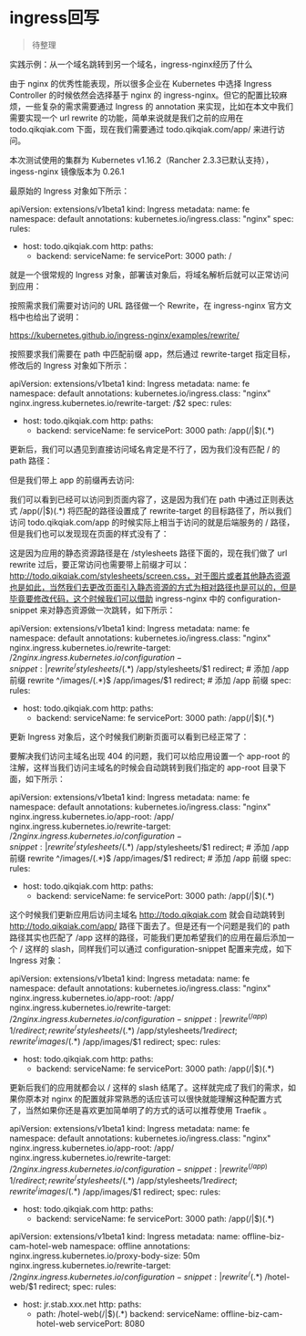 # ingress回写

> 待整理

实践示例：从一个域名跳转到另一个域名，ingress-nginx经历了什么


由于 nginx 的优秀性能表现，所以很多企业在 Kubernetes 中选择 Ingress Controller 的时候依然会选择基于 nginx 的 ingress-nginx。但它的配置比较麻烦，一些复杂的需求需要通过 Ingress 的 annotation 来实现，比如在本文中我们需要实现一个 url rewrite 的功能，简单来说就是我们之前的应用在 todo.qikqiak.com 下面，现在我们需要通过 todo.qikqiak.com/app/ 来进行访问。



本次测试使用的集群为 Kubernetes v1.16.2（Rancher 2.3.3已默认支持），ingess-nginx 镜像版本为 0.26.1



最原始的 Ingress 对象如下所示：



apiVersion: extensions/v1beta1
kind: Ingress
metadata:
  name: fe
  namespace: default
  annotations:
    kubernetes.io/ingress.class: "nginx"
spec:
  rules:
  - host: todo.qikqiak.com
    http:
      paths:
      - backend:
          serviceName: fe
          servicePort: 3000
        path: /


就是一个很常规的 Ingress 对象，部署该对象后，将域名解析后就可以正常访问到应用：






按照需求我们需要对访问的 URL 路径做一个 Rewrite，在 ingress-nginx 官方文档中也给出了说明：

https://kubernetes.github.io/ingress-nginx/examples/rewrite/






按照要求我们需要在 path 中匹配前缀 app，然后通过 rewrite-target 指定目标，修改后的 Ingress 对象如下所示：



apiVersion: extensions/v1beta1
kind: Ingress
metadata:
  name: fe
  namespace: default
  annotations:
    kubernetes.io/ingress.class: "nginx"
    nginx.ingress.kubernetes.io/rewrite-target: /$2
spec:
  rules:
  - host: todo.qikqiak.com
    http:
      paths:
      - backend:
          serviceName: fe
          servicePort: 3000
        path: /app(/|$)(.*)


更新后，我们可以遇见到直接访问域名肯定是不行了，因为我们没有匹配 / 的 path 路径：






但是我们带上 app 的前缀再去访问:






我们可以看到已经可以访问到页面内容了，这是因为我们在 path 中通过正则表达式 /app(/|$)(.*) 将匹配的路径设置成了 rewrite-target 的目标路径了，所以我们访问 todo.qikqiak.com/app 的时候实际上相当于访问的就是后端服务的 / 路径，但是我们也可以发现现在页面的样式没有了：






这是因为应用的静态资源路径是在 /stylesheets 路径下面的，现在我们做了 url rewrite 过后，要正常访问也需要带上前缀才可以：http://todo.qikqiak.com/stylesheets/screen.css，对于图片或者其他静态资源也是如此，当然我们去更改页面引入静态资源的方式为相对路径也是可以的，但是毕竟要修改代码，这个时候我们可以借助 ingress-nginx 中的 configuration-snippet 来对静态资源做一次跳转，如下所示：



apiVersion: extensions/v1beta1
kind: Ingress
metadata:
  name: fe
  namespace: default
  annotations:
    kubernetes.io/ingress.class: "nginx"
    nginx.ingress.kubernetes.io/rewrite-target: /$2
    nginx.ingress.kubernetes.io/configuration-snippet: |
      rewrite ^/stylesheets/(.*)$ /app/stylesheets/$1 redirect;  # 添加 /app 前缀
      rewrite ^/images/(.*)$ /app/images/$1 redirect;  # 添加 /app 前缀
spec:
  rules:
  - host: todo.qikqiak.com
    http:
      paths:
      - backend:
          serviceName: fe
          servicePort: 3000
        path: /app(/|$)(.*)


更新 Ingress 对象后，这个时候我们刷新页面可以看到已经正常了：






要解决我们访问主域名出现 404 的问题，我们可以给应用设置一个 app-root 的注解，这样当我们访问主域名的时候会自动跳转到我们指定的 app-root 目录下面，如下所示：



apiVersion: extensions/v1beta1
kind: Ingress
metadata:
  name: fe
  namespace: default
  annotations:
    kubernetes.io/ingress.class: "nginx"
    nginx.ingress.kubernetes.io/app-root: /app/
    nginx.ingress.kubernetes.io/rewrite-target: /$2
    nginx.ingress.kubernetes.io/configuration-snippet: |
      rewrite ^/stylesheets/(.*)$ /app/stylesheets/$1 redirect;  # 添加 /app 前缀
      rewrite ^/images/(.*)$ /app/images/$1 redirect;  # 添加 /app 前缀
spec:
  rules:
  - host: todo.qikqiak.com
    http:
      paths:
      - backend:
          serviceName: fe
          servicePort: 3000
        path: /app(/|$)(.*)


这个时候我们更新应用后访问主域名 http://todo.qikqiak.com 就会自动跳转到 http://todo.qikqiak.com/app/ 路径下面去了。但是还有一个问题是我们的 path 路径其实也匹配了 /app 这样的路径，可能我们更加希望我们的应用在最后添加一个 / 这样的 slash，同样我们可以通过 configuration-snippet 配置来完成，如下 Ingress 对象：



apiVersion: extensions/v1beta1
kind: Ingress
metadata:
  name: fe
  namespace: default
  annotations:
    kubernetes.io/ingress.class: "nginx"
    nginx.ingress.kubernetes.io/app-root: /app/
    nginx.ingress.kubernetes.io/rewrite-target: /$2
    nginx.ingress.kubernetes.io/configuration-snippet: |
      rewrite ^(/app)$ $1/ redirect;
      rewrite ^/stylesheets/(.*)$ /app/stylesheets/$1 redirect;
      rewrite ^/images/(.*)$ /app/images/$1 redirect;
spec:
  rules:
  - host: todo.qikqiak.com
    http:
      paths:
      - backend:
          serviceName: fe
          servicePort: 3000
        path: /app(/|$)(.*)


更新后我们的应用就都会以 / 这样的 slash 结尾了。这样就完成了我们的需求，如果你原本对 nginx 的配置就非常熟悉的话应该可以很快就能理解这种配置方式了，当然如果你还是喜欢更加简单明了的方式的话可以推荐使用 Traefik 。




apiVersion: extensions/v1beta1
kind: Ingress
metadata:
  name: fe
  namespace: default
  annotations:
    kubernetes.io/ingress.class: "nginx"
    nginx.ingress.kubernetes.io/app-root: /app/
    nginx.ingress.kubernetes.io/rewrite-target: /$2
    nginx.ingress.kubernetes.io/configuration-snippet: |
      rewrite ^(/app)$ $1/ redirect;
      rewrite ^/stylesheets/(.*)$ /app/stylesheets/$1 redirect;
      rewrite ^/images/(.*)$ /app/images/$1 redirect;
spec:
  rules:
  - host: todo.qikqiak.com
    http:
      paths:
      - backend:
          serviceName: fe
          servicePort: 3000
        path: /app(/|$)(.*)

apiVersion: extensions/v1beta1
kind: Ingress
metadata:
  name: offline-biz-cam-hotel-web
  namespace: offline
  annotations:
    nginx.ingress.kubernetes.io/proxy-body-size: 50m
    nginx.ingress.kubernetes.io/rewrite-target: /$2
    nginx.ingress.kubernetes.io/configuration-snippet: |
      rewrite ^/(.*)$ /hotel-web/$1 redirect;
spec:
  rules:
  - host: jr.stab.xxx.net
    http:
      paths:
      - path: /hotel-web(/|$)(.*) 
        backend:
          serviceName: offline-biz-cam-hotel-web
          servicePort: 8080
